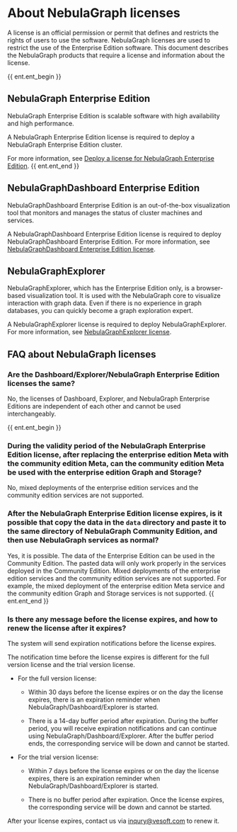 # About NebulaGraph licenses

A license is an official permission or permit that defines and restricts the rights of users to use the software. NebulaGraph licenses are used to restrict the use of the Enterprise Edition software. This document describes the NebulaGraph products that require a license and information about the license.

{{ ent.ent_begin }}
## NebulaGraph Enterprise Edition 

NebulaGraph Enterprise Edition is scalable software with high availability and high performance.

A NebulaGraph Enterprise Edition license is required to deploy a NebulaGraph Enterprise Edition cluster.

For more information, see [Deploy a license for NebulaGraph Enterprise Edition](../4.deployment-and-installation/deploy-license.md).
{{ ent.ent_end }}

## NebulaGraphDashboard Enterprise Edition

NebulaGraphDashboard Enterprise Edition is an out-of-the-box visualization tool that monitors and manages the status of cluster machines and services.

A NebulaGraphDashboard Enterprise Edition license is required to deploy NebulaGraphDashboard Enterprise Edition. For more information, see [NebulaGraphDashboard Enterprise Edition license](../nebula-dashboard-ent/11.dashboard-ent-license.md). 

## NebulaGraphExplorer 

NebulaGraphExplorer, which has the Enterprise Edition only, is a browser-based visualization tool. It is used with the NebulaGraph core to visualize interaction with graph data. Even if there is no experience in graph databases, you can quickly become a graph exploration expert.

A NebulaGraphExplorer license is required to deploy NebulaGraphExplorer. For more information, see [NebulaGraphExplorer license](../nebula-explorer/deploy-connect/3.explorer-license.md).


## FAQ about NebulaGraph licenses

### Are the Dashboard/Explorer/NebulaGraph Enterprise Edition licenses the same?

No, the licenses of Dashboard, Explorer, and NebulaGraph Enterprise Editions are independent of each other and cannot be used interchangeably.


{{ ent.ent_begin }}
### During the validity period of the NebulaGraph Enterprise Edition license, after replacing the enterprise edition Meta with the community edition Meta, can the community edition Meta be used with the enterprise edition Graph and Storage?

No, mixed deployments of the enterprise edition services and the community edition services are not supported.

### After the NebulaGraph Enterprise Edition license expires, is it possible that copy the data in the `data` directory and paste it to the same directory of NebulaGraph Community Edition, and then use NebulaGraph services as normal? 

Yes, it is possible. The data of the Enterprise Edition can be used in the Community Edition. The pasted data will only work properly in the services deployed in the Community Edition. Mixed deployments of the enterprise edition services and the community edition services are not supported. For example, the mixed deployment of the enterprise edition Meta service and the community edition Graph and Storage services is not supported.
{{ ent.ent_end }}

### Is there any message before the license expires, and how to renew the license after it expires?

The system will send expiration notifications before the license expires.

The notification time before the license expires is different for the full version license and the trial version license.

- For the full version license:

  - Within 30 days before the license expires or on the day the license expires, there is an expiration reminder when NebulaGraph/Dashboard/Explorer is started.

  - There is a 14-day buffer period after expiration. During the buffer period, you will receive expiration notifications and can continue using NebulaGraph/Dashboard/Explorer. After the buffer period ends, the corresponding service will be down and cannot be started. 

- For the trial version license: 

  - Within 7 days before the license expires or on the day the license expires, there is an expiration reminder when NebulaGraph/Dashboard/Explorer is started.

  - There is no buffer period after expiration. Once the license expires, the corresponding service will be down and cannot be started. 


After your license expires, contact us via [inqury@vesoft.com](mailto:inqury@vesoft.com) to renew it.



